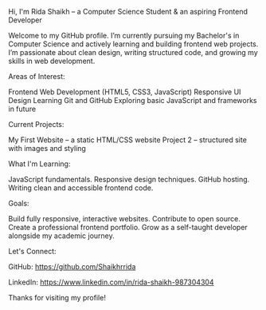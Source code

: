 Hi, I'm Rida Shaikh – a Computer Science Student & an aspiring Frontend Developer

Welcome to my GitHub profile. I’m currently pursuing my Bachelor's in Computer Science and actively learning and building frontend web projects. I’m passionate about clean design, writing structured code, and growing my skills in web development.



Areas of Interest:

Frontend Web Development (HTML5, CSS3, JavaScript)
Responsive UI Design
Learning Git and GitHub
Exploring basic JavaScript and frameworks in future



Current Projects:

My First Website – a static HTML/CSS website
Project 2 – structured site with images and styling




What I'm Learning:

JavaScript fundamentals.
Responsive design techniques.
GitHub hosting.
Writing clean and accessible frontend code.



Goals:

Build fully responsive, interactive websites.
Contribute to open source.
Create a professional frontend portfolio.
Grow as a self-taught developer alongside my academic journey.



Let's Connect:

GitHub: https://github.com/Shaikhrrida

LinkedIn: https://www.linkedin.com/in/rida-shaikh-987304304

Thanks for visiting my profile!

<!--
**Shaikhrrida/Shaikhrrida** is a ✨ _special_ ✨ repository because its `README.md` (this file) appears on your GitHub profile.

Here are some ideas to get you started:

- 🔭 I’m currently working on ...
- 🌱 I’m currently learning ...
- 👯 I’m looking to collaborate on ...
- 🤔 I’m looking for help with ...
- 💬 Ask me about ...
- 📫 How to reach me: ...
- 😄 Pronouns: ...
- ⚡ Fun fact: ...
-->
